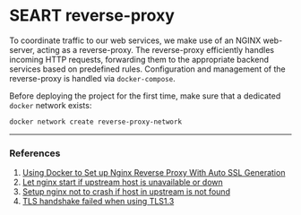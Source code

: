 # SEART reverse-proxy

To coordinate traffic to our web services, we make use of an NGINX web-server, acting as a reverse-proxy.
The reverse-proxy efficiently handles incoming HTTP requests, forwarding them to the appropriate backend services based on predefined rules.
Configuration and management of the reverse-proxy is handled via `docker-compose`.

Before deploying the project for the first time, make sure that a dedicated `docker` network exists:

```bash
docker network create reverse-proxy-network
```

---   

### References

1. [Using Docker to Set up Nginx Reverse Proxy With Auto SSL Generation](https://linuxhandbook.com/nginx-reverse-proxy-docker)
2. [Let nginx start if upstream host is unavailable or down](https://sandro-keil.de/blog/let-nginx-start-if-upstream-host-is-unavailable-or-down)
3. [Setup nginx not to crash if host in upstream is not found](https://stackoverflow.com/a/32846603/17173324)
4. [TLS handshake failed when using TLS1.3](https://github.com/spring-cloud/spring-cloud-gateway/issues/2332)
